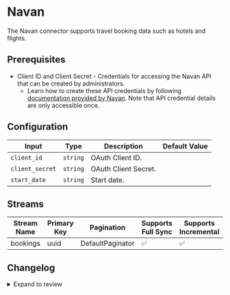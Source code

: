 # Navan

The Navan connector supports travel booking data such as hotels and flights. 

## Prerequisites

* Client ID and Client Secret - Credentials for accessing the Navan API that can be created by administrators. 
  * Learn how to create these API credentials by following [documentation provided by Navan](https://app.navan.com/app/helpcenter/articles/travel/admin/other-integrations/booking-data-integration). Note that API credential details are only accessible once.

## Configuration

| Input | Type | Description | Default Value |
|-------|------|-------------|---------------|
| `client_id` | `string` | OAuth Client ID.  |  |
| `client_secret` | `string` | OAuth Client Secret.  |  |
| `start_date` | `string` | Start date.  |  |

## Streams

| Stream Name | Primary Key | Pagination | Supports Full Sync | Supports Incremental |
|-------------|-------------|------------|---------------------|----------------------|
| bookings | uuid | DefaultPaginator | ✅ |  ✅  |

## Changelog

<details>
  <summary>Expand to review</summary>

| Version          | Date              | Pull Request | Subject        |
|------------------|-------------------|--------------|----------------|
| 0.0.20 | 2025-06-21 | [61069](https://github.com/airbytehq/airbyte/pull/61069) | Update dependencies |
| 0.0.19 | 2025-05-24 | [60511](https://github.com/airbytehq/airbyte/pull/60511) | Update dependencies |
| 0.0.18 | 2025-05-10 | [57894](https://github.com/airbytehq/airbyte/pull/57894) | Update dependencies |
| 0.0.17 | 2025-04-05 | [57297](https://github.com/airbytehq/airbyte/pull/57297) | Update dependencies |
| 0.0.16 | 2025-03-29 | [56691](https://github.com/airbytehq/airbyte/pull/56691) | Update dependencies |
| 0.0.15 | 2025-03-22 | [56027](https://github.com/airbytehq/airbyte/pull/56027) | Update dependencies |
| 0.0.14 | 2025-03-08 | [55457](https://github.com/airbytehq/airbyte/pull/55457) | Update dependencies |
| 0.0.13 | 2025-03-01 | [54765](https://github.com/airbytehq/airbyte/pull/54765) | Update dependencies |
| 0.0.12 | 2025-02-22 | [54310](https://github.com/airbytehq/airbyte/pull/54310) | Update dependencies |
| 0.0.11 | 2025-02-15 | [53857](https://github.com/airbytehq/airbyte/pull/53857) | Update dependencies |
| 0.0.10 | 2025-02-08 | [53252](https://github.com/airbytehq/airbyte/pull/53252) | Update dependencies |
| 0.0.9 | 2025-02-01 | [52743](https://github.com/airbytehq/airbyte/pull/52743) | Update dependencies |
| 0.0.8 | 2025-01-25 | [52270](https://github.com/airbytehq/airbyte/pull/52270) | Update dependencies |
| 0.0.7 | 2025-01-18 | [51799](https://github.com/airbytehq/airbyte/pull/51799) | Update dependencies |
| 0.0.6 | 2025-01-11 | [51174](https://github.com/airbytehq/airbyte/pull/51174) | Update dependencies |
| 0.0.5 | 2024-12-28 | [50642](https://github.com/airbytehq/airbyte/pull/50642) | Update dependencies |
| 0.0.4 | 2024-12-21 | [50106](https://github.com/airbytehq/airbyte/pull/50106) | Update dependencies |
| 0.0.3 | 2024-12-14 | [49599](https://github.com/airbytehq/airbyte/pull/49599) | Update dependencies |
| 0.0.2 | 2024-12-12 | [49217](https://github.com/airbytehq/airbyte/pull/49217) | Update dependencies |
| 0.0.1 | 2024-11-26 | | Initial release by [@matteogp](https://github.com/matteogp) via Connector Builder |

</details>

